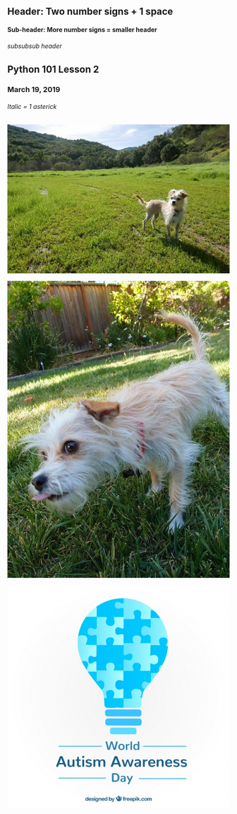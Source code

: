## Header: Two number signs + 1 space

#### Sub-header: More number signs = smaller header

###### subsubsub header


## Python 101 Lesson 2
### March 19, 2019

###### *Italic = 1 asterick*
###### 
###### 


![MiGato](./MiGato.jpg)

![MiPerro](./MiPerro.jpg)

![Lightbulb](./lightbulb.jpg)
